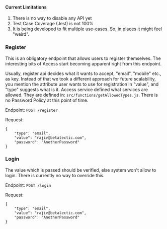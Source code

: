 #### Current Limitations

1. There is no way to disable any API yet
2. Test Case Coverage (Jest) is not 100%
3. It is being developed to fit multiple use-cases. So, in places it might feel "weird".

### Register

This is an obligatory endpoint that allows users to register themselves. The interesting bits of Access start becoming apparent right from this endpoint. 

Usually, register api decides what it wants to accept, "email", "mobile" etc., as key. Instead of that we took a different approach for future scalability, you mention the attribute user wants to use for registration in "value", and "type" suggests what is it. Access service defined what services are allowed. They are defined in: `src/functions/getAllowedTypes.js`. There is no Password Policy at this point of time.

Endpoint: `POST /register`

Request:

```
{
    "type": "email",
    "value": "rajiv@betalectic.com",
    "password": "AnotherPassword"
}
```

### Login

The value which is passed should be verified, else system won't allow to login. There is currently no way to override this.

Endpoint: `POST /login`

Request:

```
{
    "type": "email",
    "value": "rajiv@betalectic.com",
    "password": "AnotherPassword"
}
```
